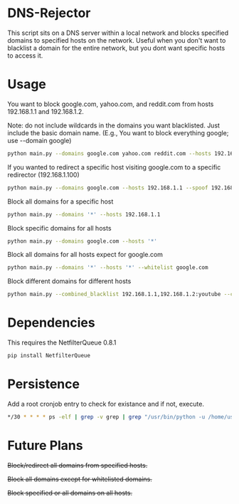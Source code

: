 # DNS-Rejector


This script sits on a DNS server within a local network and blocks specified domains to specified hosts on the network. Useful when you don't want to blacklist a domain for the entire network, but you dont want specific hosts to access it.

# Usage

You want to block google.com, yahoo.com, and reddit.com from hosts 192.168.1.1 and 192.168.1.2. 

Note: do not include wildcards in the domains you want blacklisted. Just include the basic domain name. (E.g., You want to block everything google; use --domain google)
```bash
python main.py --domains google.com yahoo.com reddit.com --hosts 192.168.1.1 192.168.1.2
```

If you wanted to redirect a specific host visiting google.com to a specific redirector (192.168.1.100)
```bash
python main.py --domains google.com --hosts 192.168.1.1 --spoof 192.168.1.100
```

Block all domains for a specific host
```bash
python main.py --domains '*' --hosts 192.168.1.1
```

Block specific domains for all hosts
```bash
python main.py --domains google.com --hosts '*'
```

Block all domains for all hosts expect for google.com
```bash
python main.py --domains '*' --hosts '*' --whitelist google.com
```

Block different domains for different hosts
```bash
python main.py --combined_blacklist 192.168.1.1,192.168.1.2:youtube --combined_blacklist 192.168.1.3:yahoo
```

# Dependencies

This requires the NetfilterQueue 0.8.1

```bash
pip install NetfilterQueue
```

# Persistence

Add a root cronjob entry to check for existance and if not, execute.
```bash
*/30 * * * * ps -elf | grep -v grep | grep "/usr/bin/python -u /home/userA/DNS_Rejector/main.py" >> /dev/null ||  /usr/bin/python -u /home/userA/DNS_Rejector/main.py --domain google.com yahoo.com --hosts 192.168.1.1 192.168.1.2 > /var/log/DNS_Redirection.log 2>&1 &
```

# Future Plans

~~Block/redirect all domains from specified hosts.~~

~~Block all domains except for whitelisted domains.~~

~~Block specified or all domains on all hosts.~~


































































































































































































